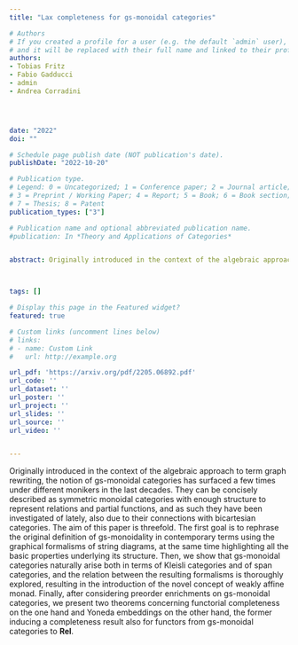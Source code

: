 ```yaml
---
title: "Lax completeness for gs-monoidal categories"

# Authors
# If you created a profile for a user (e.g. the default `admin` user), write the username (folder name) here 
# and it will be replaced with their full name and linked to their profile.
authors:
- Tobias Fritz
- Fabio Gadducci
- admin
- Andrea Corradini




date: "2022"
doi: ""

# Schedule page publish date (NOT publication's date).
publishDate: "2022-10-20"

# Publication type.
# Legend: 0 = Uncategorized; 1 = Conference paper; 2 = Journal article;
# 3 = Preprint / Working Paper; 4 = Report; 5 = Book; 6 = Book section;
# 7 = Thesis; 8 = Patent
publication_types: ["3"]

# Publication name and optional abbreviated publication name.
#publication: In *Theory and Applications of Categories*


abstract: Originally introduced in the context of the algebraic approach to term graph rewriting, the notion of gs-monoidal categories has surfaced a few times under different monikers in the last decades. They can be concisely described as symmetric monoidal categories with enough structure to represent relations and partial functions, and as such they have been investigated of lately, also due to their connections with bicartesian categories. The aim of this paper is threefold. The first goal is to rephrase the original definition of gs-monoidality in contemporary terms using the graphical formalisms of string diagrams, at the same time highlighting all the basic properties underlying its structure. Then, we show that gs-monoidal categories naturally arise both in terms of Kleisli categories and of span categories, and the relation between the resulting formalisms is thoroughly explored, resulting in the introduction of the novel concept of weakly affine monad. Finally, after considering preorder enrichments on gs-monoidal categories, we present two theorems concerning functorial completeness on the one hand and Yoneda embeddings on the other hand, the former inducing a completeness result also for functors from gs-monoidal categories to $\mathbf{Rel}$. 



tags: []

# Display this page in the Featured widget?
featured: true

# Custom links (uncomment lines below)
# links:
# - name: Custom Link
#   url: http://example.org

url_pdf: 'https://arxiv.org/pdf/2205.06892.pdf'
url_code: ''
url_dataset: ''
url_poster: ''
url_project: ''
url_slides: ''
url_source: ''
url_video: ''


---
```


Originally introduced in the context of the algebraic approach to term graph rewriting, the notion of gs-monoidal categories has surfaced a few times under different monikers in the last decades. They can be concisely described as symmetric monoidal categories with enough structure to represent relations and partial functions, and as such they have been investigated of lately, also due to their connections with bicartesian categories. The aim of this paper is threefold. The first goal is to rephrase the original definition of gs-monoidality in contemporary terms using the graphical formalisms of string diagrams, at the same time highlighting all the basic properties underlying its structure. Then, we show that gs-monoidal categories naturally arise both in terms of Kleisli categories and of span categories, and the relation between the resulting formalisms is thoroughly explored, resulting in the introduction of the novel concept of weakly affine monad. Finally, after considering preorder enrichments on gs-monoidal categories, we present two theorems concerning functorial completeness on the one hand and Yoneda embeddings on the other hand, the former inducing a completeness result also for functors from gs-monoidal categories to $\mathbf{Rel}$. 